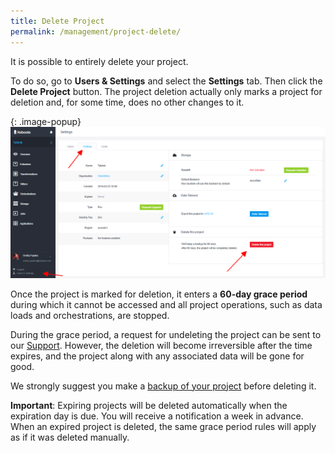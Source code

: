 ```yaml
---
title: Delete Project 
permalink: /management/project-delete/
---
```


It is possible to entirely delete your project. 

To do so, go to **Users & Settings** and select the **Settings** tab. Then click the **Delete Project** button. 
The project deletion actually only marks a project for deletion and, for some time, does no other changes to it. 

{: .image-popup}
![Screenshot - Project Delete](/management/project-delete/project-delete.png)

Once the project is marked for deletion, it enters a **60-day grace period** during which it cannot 
be accessed and all project operations, such as data loads and orchestrations, are stopped.

During the grace period, a request for undeleting the project can be sent to our [Support](mailto:support@keboola.com). 
However, the deletion will become irreversible after the time expires, and the project along with any associated data will be gone for good.

We strongly suggest you make a [backup of your project](/management/project-export/) before deleting it. 

**Important**: Expiring projects will be deleted automatically when the expiration day is due. 
You will receive a notification a week in advance. 
When an expired project is deleted, the same grace period rules will apply as if it was deleted manually.  
